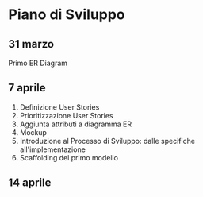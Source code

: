 Piano di Sviluppo
====

31 marzo
---

Primo ER Diagram

7 aprile
---

1. Definizione User Stories
2. Prioritizzazione User Stories
3. Aggiunta attributi a diagramma ER
4. Mockup
5. Introduzione al Processo di Sviluppo: dalle specifiche all'implementazione
6. Scaffolding del primo modello

14 aprile
---
